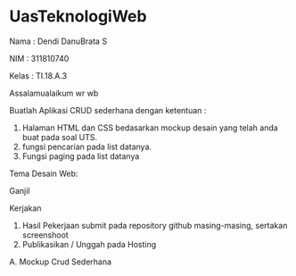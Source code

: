 # UasTeknologiWeb

Nama : Dendi DanuBrata S

NIM : 311810740

Kelas : TI.18.A.3

Assalamualaikum wr wb

Buatlah Aplikasi CRUD sederhana dengan ketentuan :

1. Halaman HTML dan CSS bedasarkan mockup desain yang telah anda buat pada soal UTS.
2. fungsi pencarian pada list datanya.
3. Fungsi paging pada list datanya

Tema Desain Web:

Ganjil

Kerjakan

1. Hasil Pekerjaan submit pada repository github masing-masing, sertakan screenshoot
2. Publikasikan / Unggah pada Hosting

A. Mockup Crud Sederhana


